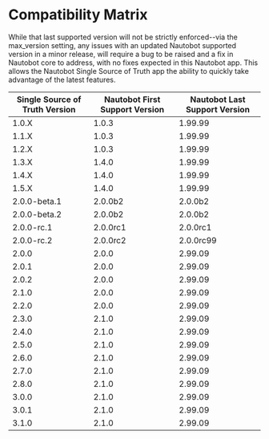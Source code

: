 # Compatibility Matrix

While that last supported version will not be strictly enforced--via the max_version setting, any issues with an updated Nautobot supported version in a minor release, will require a bug to be raised and a fix in Nautobot core to address, with no fixes expected in this Nautobot app. This allows the Nautobot Single Source of Truth app the ability to quickly take advantage of the latest features.

| Single Source of Truth Version | Nautobot First Support Version | Nautobot Last Support Version |
| ------------------------------ | ------------------------------ | ----------------------------- |
| 1.0.X                          | 1.0.3                          | 1.99.99                       |
| 1.1.X                          | 1.0.3                          | 1.99.99                       |
| 1.2.X                          | 1.0.3                          | 1.99.99                       |
| 1.3.X                          | 1.4.0                          | 1.99.99                       |
| 1.4.X                          | 1.4.0                          | 1.99.99                       |
| 1.5.X                          | 1.4.0                          | 1.99.99                       |
| 2.0.0-beta.1                   | 2.0.0b2                        | 2.0.0b2                       |
| 2.0.0-beta.2                   | 2.0.0b2                        | 2.0.0b2                       |
| 2.0.0-rc.1                     | 2.0.0rc1                       | 2.0.0rc1                      |
| 2.0.0-rc.2                     | 2.0.0rc2                       | 2.0.0rc99                     |
| 2.0.0                          | 2.0.0                          | 2.99.09                       |
| 2.0.1                          | 2.0.0                          | 2.99.09                       |
| 2.0.2                          | 2.0.0                          | 2.99.09                       |
| 2.1.0                          | 2.0.0                          | 2.99.09                       |
| 2.2.0                          | 2.0.0                          | 2.99.09                       |
| 2.3.0                          | 2.1.0                          | 2.99.09                       |
| 2.4.0                          | 2.1.0                          | 2.99.09                       |
| 2.5.0                          | 2.1.0                          | 2.99.09                       |
| 2.6.0                          | 2.1.0                          | 2.99.09                       |
| 2.7.0                          | 2.1.0                          | 2.99.09                       |
| 2.8.0                          | 2.1.0                          | 2.99.09                       |
| 3.0.0                          | 2.1.0                          | 2.99.09                       |
| 3.0.1                          | 2.1.0                          | 2.99.09                       |
| 3.1.0                          | 2.1.0                          | 2.99.09                       |
